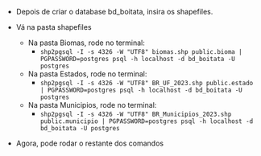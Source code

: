 
- Depois de criar o database bd_boitata, insira os shapefiles.

- Vá na pasta shapefiles
  - Na pasta Biomas, rode no terminal:
    - `shp2pgsql -I -s 4326 -W "UTF8" biomas.shp public.bioma | PGPASSWORD=postgres psql -h localhost -d bd_boitata -U postgres`
  - Na pasta Estados, rode no terminal:
    - `shp2pgsql -I -s 4326 -W "UTF8" BR_UF_2023.shp public.estado | PGPASSWORD=postgres psql -h localhost -d bd_boitata -U postgres`
  - Na pasta Municipios, rode no terminal:
    - `shp2pgsql -I -s 4326 -W "UTF8" BR_Municipios_2023.shp public.municipio | PGPASSWORD=postgres psql -h localhost -d bd_boitata -U postgres`

- Agora, pode rodar o restante dos comandos